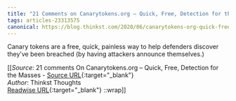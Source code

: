 ```yaml
---
title: "21 Comments on Canarytokens.org – Quick, Free, Detection for the Masses (457101728)"
tags: articles-23313575
canonical: https://blog.thinkst.com/2020/06/canarytokens-org-quick-free-detection-for-the-masses-2.html
---
```


Canary tokens are a free, quick, painless way to help defenders discover they’ve been breached (by having attackers announce themselves.)


[[_Source_: 21 comments On Canarytokens.org – Quick, Free, Detection for the Masses - [Source URL](https://blog.thinkst.com/2020/06/canarytokens-org-quick-free-detection-for-the-masses-2.html){:target="_blank"}<br>
_Author_: Thinkst Thoughts<br>
[Readwise URL](https://readwise.io/open/457101728){:target="_blank"}
::wrap]]
